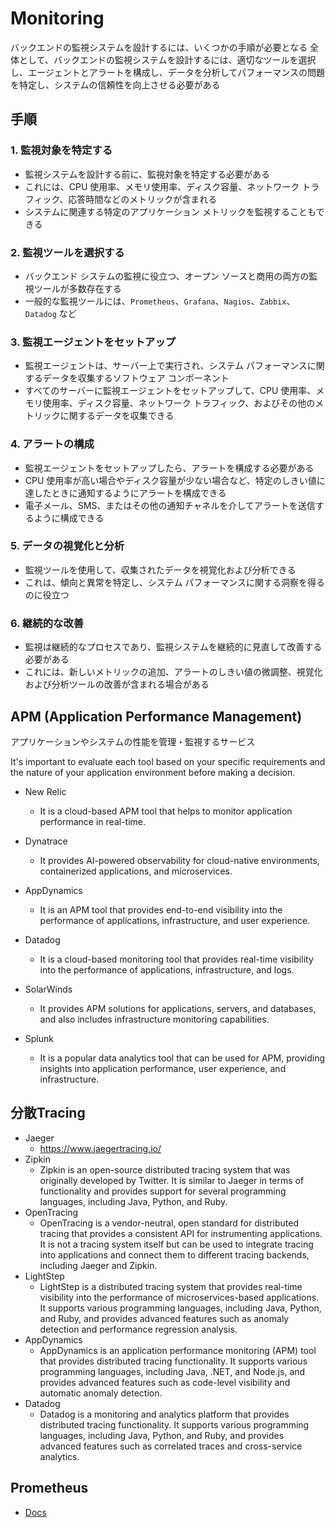 # Monitoring

バックエンドの監視システムを設計するには、いくつかの手順が必要となる
全体として、バックエンドの監視システムを設計するには、適切なツールを選択し、エージェントとアラートを構成し、データを分析してパフォーマンスの問題を特定し、システムの信頼性を向上させる必要がある

## 手順

### 1. 監視対象を特定する

- 監視システムを設計する前に、監視対象を特定する必要がある
- これには、CPU 使用率、メモリ使用率、ディスク容量、ネットワーク トラフィック、応答時間などのメトリックが含まれる
- システムに関連する特定のアプリケーション メトリックを監視することもできる

### 2. 監視ツールを選択する

- バックエンド システムの監視に役立つ、オープン ソースと商用の両方の監視ツールが多数存在する
- 一般的な監視ツールには、`Prometheus`、`Grafana`、`Nagios`、`Zabbix`、`Datadog` など

### 3. 監視エージェントをセットアップ

- 監視エージェントは、サーバー上で実行され、システム パフォーマンスに関するデータを収集するソフトウェア コンポーネント
- すべてのサーバーに監視エージェントをセットアップして、CPU 使用率、メモリ使用率、ディスク容量、ネットワーク トラフィック、およびその他のメトリックに関するデータを収集できる

### 4. アラートの構成

- 監視エージェントをセットアップしたら、アラートを構成する必要がある
- CPU 使用率が高い場合やディスク容量が少ない場合など、特定のしきい値に達したときに通知するようにアラートを構成できる
- 電子メール、SMS、またはその他の通知チャネルを介してアラートを送信するように構成できる

### 5. データの視覚化と分析

- 監視ツールを使用して、収集されたデータを視覚化および分析できる
- これは、傾向と異常を特定し、システム パフォーマンスに関する洞察を得るのに役立つ

### 6. 継続的な改善

- 監視は継続的なプロセスであり、監視システムを継続的に見直して改善する必要がある
- これには、新しいメトリックの追加、アラートのしきい値の微調整、視覚化および分析ツールの改善が含まれる場合がある

## APM (Application Performance Management)

アプリケーションやシステムの性能を管理・監視するサービス

It's important to evaluate each tool based on your specific requirements and the nature of your application environment before making a decision.

- New Relic
  - It is a cloud-based APM tool that helps to monitor application performance in real-time.
- Dynatrace
  - It provides AI-powered observability for cloud-native environments, containerized applications, and microservices.

- AppDynamics
  - It is an APM tool that provides end-to-end visibility into the performance of applications, infrastructure, and user experience.

- Datadog
  - It is a cloud-based monitoring tool that provides real-time visibility into the performance of applications, infrastructure, and logs.
- SolarWinds
  - It provides APM solutions for applications, servers, and databases, and also includes infrastructure monitoring capabilities.

- Splunk
  - It is a popular data analytics tool that can be used for APM, providing insights into application performance, user experience, and infrastructure.

## 分散Tracing

- Jaeger
  - <https://www.jaegertracing.io/>
- Zipkin
  - Zipkin is an open-source distributed tracing system that was originally developed by Twitter. It is similar to Jaeger in terms of functionality and provides support for several programming languages, including Java, Python, and Ruby.
- OpenTracing
  - OpenTracing is a vendor-neutral, open standard for distributed tracing that provides a consistent API for instrumenting applications. It is not a tracing system itself but can be used to integrate tracing into applications and connect them to different tracing backends, including Jaeger and Zipkin.
- LightStep
  - LightStep is a distributed tracing system that provides real-time visibility into the performance of microservices-based applications. It supports various programming languages, including Java, Python, and Ruby, and provides advanced features such as anomaly detection and performance regression analysis.
- AppDynamics
  - AppDynamics is an application performance monitoring (APM) tool that provides distributed tracing functionality. It supports various programming languages, including Java, .NET, and Node.js, and provides advanced features such as code-level visibility and automatic anomaly detection.
- Datadog
  - Datadog is a monitoring and analytics platform that provides distributed tracing functionality. It supports various programming languages, including Java, Python, and Ruby, and provides advanced features such as correlated traces and cross-service analytics.

## Prometheus

- [Docs](https://prometheus.io/docs/introduction/overview/)
